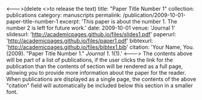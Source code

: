 
<--->(delete <>to release the text)
title: "Paper Title Number 1"
collection: publications
category: manuscripts
permalink: /publication/2009-10-01-paper-title-number-1
excerpt: 'This paper is about the number 1. The number 2 is left for future work.'
date: 2009-10-01
venue: 'Journal 1'
slidesurl: 'http://academicpages.github.io/files/slides1.pdf'
paperurl: 'http://academicpages.github.io/files/paper1.pdf'
bibtexurl: 'http://academicpages.github.io/files/bibtex1.bib'
citation: 'Your Name, You. (2009). &quot;Paper Title Number 1.&quot; <i>Journal 1</i>. 1(1).'
<--->
The contents above will be part of a list of publications, if the user clicks the link for the publication than the contents of section will be rendered as a full page, allowing you to provide more information about the paper for the
reader. When publications are displayed as a single page, the contents of the above "citation" field will automatically be included below this section in a smaller font.
